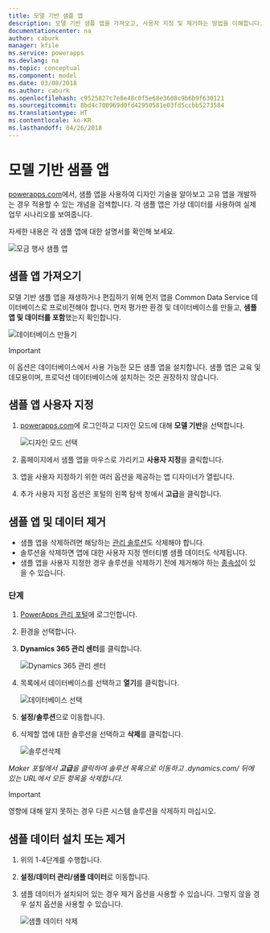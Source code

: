 ```yaml
---
title: 모델 기반 샘플 앱
description: 모델 기반 샘플 앱을 가져오고, 사용자 지정 및 제거하는 방법을 이해합니다.
documentationcenter: na
author: caburk
manager: kfile
ms.service: powerapps
ms.devlang: na
ms.topic: conceptual
ms.component: model
ms.date: 03/08/2018
ms.author: caburk
ms.openlocfilehash: c9525827c7e8e48c0f5e68e3608c9b6b9f630121
ms.sourcegitcommit: 8bd4c700969d0fd42950581e03fd5ccbb5273584
ms.translationtype: HT
ms.contentlocale: ko-KR
ms.lasthandoff: 04/26/2018
---
```

# <a name="model-driven-sample-apps"></a>모델 기반 샘플 앱

[powerapps.com](https://powerapps.com)에서, 샘플 앱을 사용하여 디자인 기술을 알아보고 고유 앱을 개발하는 경우 적용할 수 있는 개념을 검색합니다. 각 샘플 앱은 가상 데이터를 사용하여 실제 업무 시나리오를 보여줍니다. 

자세한 내용은 각 샘플 앱에 대한 설명서를 확인해 보세요. 

![모금 행사 샘플 앱](media/overview-model-driven-samples/fundraiser-app1.png)


## <a name="get-sample-apps"></a>샘플 앱 가져오기

모델 기반 샘플 앱을 재생하거나 편집하기 위해 먼저 앱을 Common Data Service 데이터베이스로 프로비전해야 합니다. 먼저 평가판 환경 및 데이터베이스를 만들고, **샘플 앱 및 데이터를 포함**했는지 확인합니다.

![데이터베이스 만들기](media/overview-model-driven-samples/create-database1.png)


> [!IMPORTANT]
> 이 옵션은 데이터베이스에서 사용 가능한 모든 샘플 앱을 설치합니다. 샘플 앱은 교육 및 데모용이며, 프로덕션 데이터베이스에 설치하는 것은 권장하지 않습니다. 

## <a name="customize-a-sample-app"></a>샘플 앱 사용자 지정

1. [powerapps.com](https://powerapps.com)에 로그인하고 디자인 모드에 대해 **모델 기반**을 선택합니다. 

    ![디자인 모드 선택](media/overview-model-driven-samples/choose-design-mode.png)

2. 홈페이지에서 샘플 앱을 마우스로 가리키고 **사용자 지정**을 클릭합니다.
3. 앱을 사용자 지정하기 위한 여러 옵션을 제공하는 앱 디자이너가 열립니다. 
4. 추가 사용자 지정 옵션은 포털의 왼쪽 탐색 창에서 **고급**을 클릭합니다.

## <a name="remove-sample-apps-and-data"></a>샘플 앱 및 데이터 제거 
- 샘플 앱을 삭제하려면 해당하는 [관리 솔루션](https://docs.microsoft.com/dynamics365/customer-engagement/developer/uninstall-delete-solution)도 삭제해야 합니다. 
- 솔루션을 삭제하면 앱에 대한 사용자 지정 엔터티별 샘플 데이터도 삭제됩니다.
- 샘플 앱을 사용자 지정한 경우 솔루션을 삭제하기 전에 제거해야 하는 [종속성](https://docs.microsoft.com/dynamics365/customer-engagement/developer/dependency-tracking-solution-components)이 있을 수 있습니다.

### <a name="steps"></a>단계
1. [PowerApps 관리 포털](https://admin.powerapps.com)에 로그인합니다.

2. 환경을 선택합니다.

3. **Dynamics 365 관리 센터**를 클릭합니다. 

    ![Dynamics 365 관리 센터](media/overview-model-driven-samples/admin-center.png)

4. 목록에서 데이터베이스를 선택하고 **열기**를 클릭합니다.

    ![데이터베이스 선택](media/overview-model-driven-samples/select-database.png)

5. **설정/솔루션**으로 이동합니다.

6. 삭제할 앱에 대한 솔루션을 선택하고 **삭제**를 클릭합니다.

    ![솔루션삭제](media/overview-model-driven-samples/delete-solution.png)

*Maker 포털에서 **고급**을 클릭하여 솔루션 목록으로 이동하고 .dynamics.com/ 뒤에 있는 URL에서 모든 항목을 삭제합니다.*

> [!IMPORTANT]
> 영향에 대해 알지 못하는 경우 다른 시스템 솔루션을 삭제하지 마십시오.

## <a name="install-or-uninstall-sample-data"></a>샘플 데이터 설치 또는 제거
1. 위의 1-4단계를 수행합니다.
2. **설정/데이터 관리/샘플 데이터**로 이동합니다.
3. 샘플 데이터가 설치되어 있는 경우 제거 옵션을 사용할 수 있습니다. 그렇지 않을 경우 설치 옵션을 사용할 수 있습니다. 

    ![샘플 데이터 삭제](media/overview-model-driven-samples/remove-sample-data.png)




